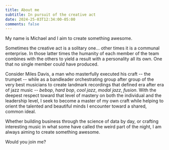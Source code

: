 ```yaml
---
title: About me
subtitle: In pursuit of the creative act
date: 2024-25-03T12:34:00-05:00
comments: false
---
```


My name is Michael and I aim to create something awesome.

Sometimes the creative act is a solitary one... other times it is a communal enterprise.  In those latter times the humanity of each member of the team combines with the others to yield a result with a personality all its own.  One that no single member could have produced.

Consider Miles Davis, a man who masterfully executed his craft -- the trumpet -- while as a bandleader orchestrating group after group of the very best musicians to create landmark recordings that defined era after era of jazz music -- *bebop*, *hard bop*, *cool jazz*, *modal jazz*, *fusion*.  With the deepest respect toward that level of mastery on both the individual and the leadership level, I seek to become a master of my own craft while helping to orient the talented and beautiful minds I encounter toward a shared, common ideal.

Whether building business through the science of data by day, or crafting interesting music in what some have called the weird part of the night, I am always aiming to create something awesome. 

Would you join me?


